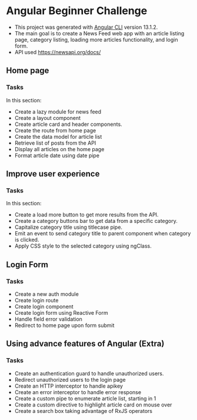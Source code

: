 # Angular Beginner Challenge

- This project was generated with [Angular CLI](https://github.com/angular/angular-cli) version 13.1.2.
- The main goal is to create a News Feed web app with an article listing page, category listing, loading more articles functionality, and login form.
- API used https://newsapi.org/docs/ 

## Home page

### Tasks

In this section:

- Create a lazy module for news feed
- Create a layout component
- Create article card and header components.
- Create the route from home page 
- Create the data model for article list
- Retrieve list of posts from the API
- Display all articles on the home page
- Format article date using date pipe


## Improve user experience

### Tasks

In this section:

- Create a load more button to get more results from the API.
- Create a category buttons bar to get data from a specific category.
- Capitalize category title using titlecase pipe.
- Emit an event to send category title to parent component when category is clicked.
- Apply CSS style to the selected category using ngClass.


## Login Form

### Tasks 

- Create a new auth module
- Create login route
- Create login component
- Create login form using Reactive Form
- Handle field error validation
- Redirect to home page upon form submit


## Using advance features of Angular (Extra)

### Tasks

- Create an authentication guard to handle unauthorized users.
- Redirect unauthorized users to the login page
- Create an HTTP interceptor to handle apikey
- Create an error interceptor to handle error response
- Create a custom pipe to enumerate article list, starting in 1
- Create a custom directive to highlight article card on mouse over
- Create a search box taking advantage of RxJS operators


